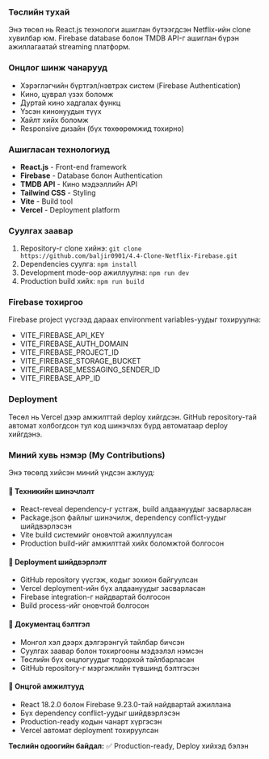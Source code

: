 ### Төслийн тухай
Энэ төсөл нь React.js технологи ашиглан бүтээгдсэн Netflix-ийн clone хувилбар юм. Firebase database болон TMDB API-г ашиглан бүрэн ажиллагаатай streaming платформ.

### Онцлог шинж чанарууд
- Хэрэглэгчийн бүртгэл/нэвтрэх систем (Firebase Authentication)
- Кино, цуврал үзэх боломж
- Дуртай кино хадгалах функц
- Үзсэн кинонуудын түүх
- Хайлт хийх боломж
- Responsive дизайн (бүх төхөөрөмжид тохирно)

### Ашигласан технологиуд
- **React.js** - Front-end framework
- **Firebase** - Database болон Authentication
- **TMDB API** - Кино мэдээллийн API
- **Tailwind CSS** - Styling
- **Vite** - Build tool
- **Vercel** - Deployment platform

### Суулгах заавар
1. Repository-г clone хийнэ: `git clone https://github.com/baljir0901/4.4-Clone-Netflix-Firebase.git`
2. Dependencies суулга: `npm install`
3. Development mode-оор ажиллуулна: `npm run dev`
4. Production build хийх: `npm run build`

### Firebase тохиргоо
Firebase project үүсгээд дараах environment variables-уудыг тохируулна:
- VITE_FIREBASE_API_KEY
- VITE_FIREBASE_AUTH_DOMAIN
- VITE_FIREBASE_PROJECT_ID
- VITE_FIREBASE_STORAGE_BUCKET
- VITE_FIREBASE_MESSAGING_SENDER_ID
- VITE_FIREBASE_APP_ID

### Deployment
Төсөл нь Vercel дээр амжилттай deploy хийгдсэн. GitHub repository-тай автомат холбогдсон тул код шинэчлэх бүрд автоматаар deploy хийгдэнэ.


### Миний хувь нэмэр (My Contributions)
Энэ төсөлд хийсэн миний үндсэн ажлууд:

#### 🔧 Техникийн шинэчлэлт
- React-reveal dependency-г устгаж, build алдаануудыг засварласан
- Package.json файлыг шинэчилж, dependency conflict-уудыг шийдвэрлэсэн
- Vite build системийг оновчтой ажиллуулсан
- Production build-ийг амжилттай хийх боломжтой болгосон

#### 🚀 Deployment шийдвэрлэлт
- GitHub repository үүсгэж, кодыг зохион байгуулсан
- Vercel deployment-ийн бүх алдаануудыг засварласан
- Firebase integration-г найдвартай болгосон
- Build process-ийг оновчтой болгосон

#### 📝 Документац бэлтгэл
- Монгол хэл дээрх дэлгэрэнгүй тайлбар бичсэн
- Суулгах заавар болон тохиргооны мэдээлэл нэмсэн
- Төслийн бүх онцлогуудыг тодорхой тайлбарласан
- GitHub repository-г мэргэжлийн түвшинд бэлтгэсэн

#### 🎯 Онцгой амжилтууд
- React 18.2.0 болон Firebase 9.23.0-тай найдвартай ажиллана
- Бүх dependency conflict-уудыг шийдвэрлэсэн
- Production-ready кодын чанарт хүргэсэн
- Vercel автомат deployment тохируулсан

**Төслийн одоогийн байдал:** ✅ Production-ready, Deploy хийхэд бэлэн

